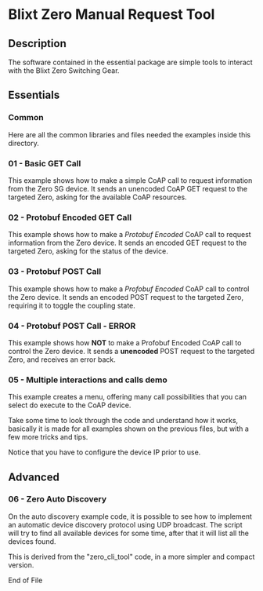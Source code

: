 # Blixt Zero Manual Request Tool

## Description
The software contained in the essential package are simple tools to interact with the Blixt Zero Switching Gear.

## Essentials

### Common
Here are all the common libraries and files needed the examples inside this directory.

### 01 - Basic GET Call
This example shows how to make a simple CoAP call to request information from the Zero SG device.
It sends an unencoded CoAP GET request to the targeted Zero, asking for the available CoAP resources.

### 02 - Protobuf Encoded GET Call
This example shows how to make a *Protobuf Encoded* CoAP call to request information from the Zero device.
It sends an encoded GET request to the targeted Zero, asking for the status of the device.

### 03 - Protobuf POST Call
This example shows how to make a *Profobuf Encoded* CoAP call to control the Zero device.
It sends an encoded POST request to the targeted Zero, requiring it to toggle the coupling state. 

### 04 - Protobuf POST Call - ERROR
This example shows how **NOT** to make a Profobuf Encoded CoAP call to control the Zero device.
It sends a **unencoded** POST request to the targeted Zero, and receives an error back. 

### 05 - Multiple interactions and calls demo
This example creates a menu, offering many call possibilities that you can select do execute to the CoAP device.

Take some time to look through the code and understand how it works, basically it is made for all examples
shown on the previous files, but with a few more tricks and tips.

Notice that you have to configure the device IP prior to use.

## Advanced

### 06 - Zero Auto Discovery
On the auto discovery example code, it is possible to see how to implement an automatic device discovery protocol 
using UDP broadcast.
The script will try to find all available devices for some time, after that it will list all the devices found.

This is derived from the "zero_cli_tool" code, in a more simpler and compact version.

End of File